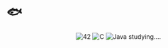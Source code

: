 <h1 align="left">🐟</h1>
<div align = "center">
  
  ![42](https://img.shields.io/badge/-42-black?style=for-the-badge&logo=42&logoColor=white) 
  ![C](https://img.shields.io/badge/c-%2300599C.svg?style=for-the-badge&logo=c&logoColor=white) 
  ![Java](https://img.shields.io/badge/java-%23ED8B00.svg?style=for-the-badge&logo=openjdk&logoColor=white) studying....
</div>
